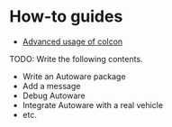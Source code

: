 # How-to guides

- [Advanced usage of colcon](advanced-usage-of-colcon)

TODO: Write the following contents.

- Write an Autoware package
- Add a message
- Debug Autoware
- Integrate Autoware with a real vehicle
- etc.
